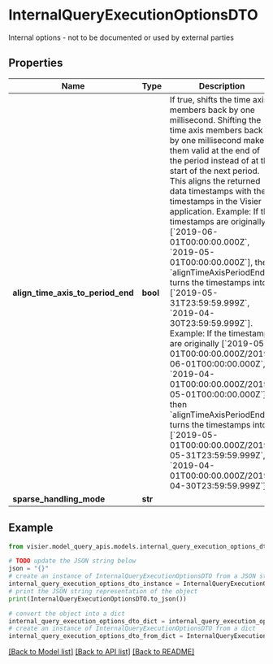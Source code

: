 # InternalQueryExecutionOptionsDTO

Internal options - not to be documented or used by external parties

## Properties

Name | Type | Description | Notes
------------ | ------------- | ------------- | -------------
**align_time_axis_to_period_end** | **bool** | If true, shifts the time axis members back by one millisecond.  Shifting the time axis members back by one millisecond makes them valid at the end of the period instead of at the start of the next period.  This aligns the returned data timestamps with the timestamps in the Visier application.   Example: If the timestamps are originally [&#x60;2019-06-01T00:00:00.000Z&#x60;, &#x60;2019-05-01T00:00:00.000Z&#x60;],  then &#x60;alignTimeAxisPeriodEnd&#x60; turns the timestamps into [&#x60;2019-05-31T23:59:59.999Z&#x60;, &#x60;2019-04-30T23:59:59.999Z&#x60;].   Example: If the timestamps are originally [&#x60;2019-05-01T00:00:00.000Z/2019-06-01T00:00:00.000Z&#x60;, &#x60;2019-04-01T00:00:00.000Z/2019-05-01T00:00:00.000Z&#x60;],  then &#x60;alignTimeAxisPeriodEnd&#x60; turns the timestamps into [&#x60;2019-05-01T00:00:00.000Z/2019-05-31T23:59:59.999Z&#x60;, &#x60;2019-04-01T00:00:00.000Z/2019-04-30T23:59:59.999Z&#x60;]. | [optional] 
**sparse_handling_mode** | **str** |  | [optional] 

## Example

```python
from visier.model_query_apis.models.internal_query_execution_options_dto import InternalQueryExecutionOptionsDTO

# TODO update the JSON string below
json = "{}"
# create an instance of InternalQueryExecutionOptionsDTO from a JSON string
internal_query_execution_options_dto_instance = InternalQueryExecutionOptionsDTO.from_json(json)
# print the JSON string representation of the object
print(InternalQueryExecutionOptionsDTO.to_json())

# convert the object into a dict
internal_query_execution_options_dto_dict = internal_query_execution_options_dto_instance.to_dict()
# create an instance of InternalQueryExecutionOptionsDTO from a dict
internal_query_execution_options_dto_from_dict = InternalQueryExecutionOptionsDTO.from_dict(internal_query_execution_options_dto_dict)
```
[[Back to Model list]](../README.md#documentation-for-models) [[Back to API list]](../README.md#documentation-for-api-endpoints) [[Back to README]](../README.md)


